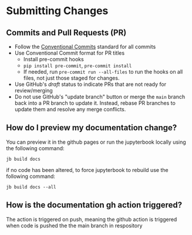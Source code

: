 # Submitting Changes

## Commits and Pull Requests (PR)

* Follow the [Conventional Commits](https://www.conventionalcommits.org/en/v1.0.0/) standard for all commits
* Use Conventional Commit format for PR titles
    * Install pre-commit hooks
    * `pip install pre-commit`, `pre-commit install`
    * If needed, run `pre-commit run --all-files` to run the hooks on all files, not just those staged for changes.
* Use GitHub's *draft* status to indicate PRs that are not ready for review/merging
* Do not use GitHub's "update branch" button or merge the `main` branch back into a PR branch to update it. Instead, rebase PR branches to update them and resolve any merge conflicts.

## How do I preview my documentation change?
You can preview it in the github pages or run the jupyterbook locally using the following command:
```
jb build docs
```
if no code has been altered, to force jupyterbook to rebuild use the following command:

```
jb build docs --all
```
## How is the documentation gh action triggered?
The action is triggered on push, meaning the github action is triggered when code is pushed the the main branch in respository

